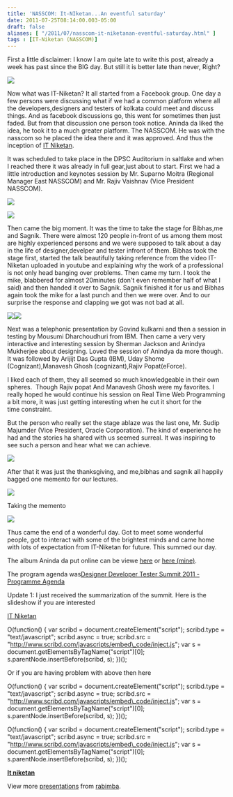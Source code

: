 ```yaml
---
title: 'NASSCOM: It-NIketan...An eventful saturday'
date: 2011-07-25T08:14:00.003-05:00
draft: false
aliases: [ "/2011/07/nasscom-it-niketanan-eventful-saturday.html" ]
tags : [IT-Niketan (NASSCOM)]
---
```


  
First a little disclaimer: I know I am quite late to write this post, already a week has past since the BIG day. But still it is better late than never, Right?  
  

![](http://nasscom.in/itniketan/img/it-niketan-logo.png)

  
  

Now what was IT-Niketan? It all started from a Facebook group. One day a few persons were discussing what if we had a common platform where all the developers,designers and testers of kolkata could meet and discuss things. And as facebook discussions go, this went for sometimes then just faded. But from that discussion one person took notice. Aninda da liked the idea, he took it to a much greater platform. The NASSCOM. He was with the nasscom so he placed the idea there and it was approved. And thus the inception of [IT Niketan](http://nasscom.in/itniketan/).  

  
It was scheduled to take place in the DPSC Auditorium in saltlake and when I reached there it was already in full gear,just about to start. First we had a little introduction and keynotes session by Mr. Suparno Moitra (Regional Manager East NASSCOM) and Mr. Rajiv Vaishnav (Vice President NASSCOM).  

[![](http://4.bp.blogspot.com/-LBlXKlroNjw/Tigv0N31AwI/AAAAAAAABHc/K0tr7q1YnDo/s200/IMG_0056.jpg)](http://4.bp.blogspot.com/-LBlXKlroNjw/Tigv0N31AwI/AAAAAAAABHc/K0tr7q1YnDo/s1600/IMG_0056.jpg)

  
![](https://lh3.googleusercontent.com/-G0yD0XDGqus/TiRxTCyOVWI/AAAAAAAAABQ/GLwMS1qLB6Q/s200/IMG_0066.jpg)

  
  

Then came the big moment. It was the time to take the stage for Bibhas,me and Sagnik. There were almost 120 people in-front of us among them most are highly experienced persons and we were supposed to talk about a day in the life of designer,develper and tester infront of them. Bibhas took the stage first, started the talk beautifully taking reference from the video IT-Niketan uploaded in youtube and explaining why the work of a professional is not only head banging over problems. Then came my turn. I took the mike, blabbered for almost 20minutes (don't even remember half of what I said) and then handed it over to Sagnik. Sagnik finished it for us and Bibhas again took the mike for a last punch and then we were over. And to our surprise the response and clapping we got was not bad at all.  
  

[![](https://lh4.googleusercontent.com/-aRbfP3QjI24/TiRxUWwScuI/AAAAAAAAABU/XPmw_tbqNQM/s200/IMG_0087.jpg)](http://3.bp.blogspot.com/-zqWhPbWiYA8/Tigv0453i8I/AAAAAAAABHo/VXGhVCgEOqQ/s1600/IMG_0093.jpg)[![](http://3.bp.blogspot.com/-zqWhPbWiYA8/Tigv0453i8I/AAAAAAAABHo/VXGhVCgEOqQ/s200/IMG_0093.jpg)](http://3.bp.blogspot.com/-zqWhPbWiYA8/Tigv0453i8I/AAAAAAAABHo/VXGhVCgEOqQ/s1600/IMG_0093.jpg)

Next was a telephonic presentation by Govind kulkarni and then a session in testing by Mousumi Dharchoudhuri from IBM. Then came a very very interactive and interesting session by Sherman Jackson and Anindya Mukherjee about designing. Loved the session of Anindya da more though. It was followed by Arijijt Das Gupta (IBM), Uday Shome (Cognizant),Manavesh Ghosh (cognizant),Rajiv Popat(eForce).

  

I liked each of them, they all seemed so much knowledgeable in their own spheres.  Though Rajiv popat And Manavesh Ghosh were my favorites. I really hoped he would continue his session on Real Time Web Programming a bit more, it was just getting interesting when he cut it short for the time constraint. 

  

But the person who really set the stage ablaze was the last one, Mr. Sudip Majumder (Vice President, Oracle Corporation). The kind of experience he had and the stories ha shared with us seemed surreal. It was inspiring to see such a person and hear what we can achieve.

  

[![](http://1.bp.blogspot.com/-ybsShAI8XzY/Tigv2qdHBWI/AAAAAAAABIM/aasaZiXR6gY/s200/IMG_0173.jpg)](http://1.bp.blogspot.com/-ybsShAI8XzY/Tigv2qdHBWI/AAAAAAAABIM/aasaZiXR6gY/s1600/IMG_0173.jpg)

After that it was just the thanksgiving, and me,bibhas and sagnik all happily bagged one memento for our lectures.

[![](http://3.bp.blogspot.com/--lB2GTImXV4/Tigv2nWJeZI/AAAAAAAABII/hRBk--L6pbs/s200/IMG_0217.jpg)](http://3.bp.blogspot.com/--lB2GTImXV4/Tigv2nWJeZI/AAAAAAAABII/hRBk--L6pbs/s1600/IMG_0217.jpg)

Taking the memento

[![](http://3.bp.blogspot.com/-_bUIfUiq5B4/TiR2ljJerhI/AAAAAAAAACk/jBfgKXa1Asw/s200/IMG_0212.jpg)](http://3.bp.blogspot.com/-_bUIfUiq5B4/TiR2ljJerhI/AAAAAAAAACk/jBfgKXa1Asw/s640/IMG_0212.jpg)

  

Thus came the end of a wonderful day. Got to meet some wonderful people, got to interact with some of the brightest minds and came home with lots of expectation from IT-Niketan for future. This summed our day.

  

The album Aninda da put online can be viewe [here](https://picasaweb.google.com/104281075883659346794/ITNiketanDesignerDeveloperTesterSummit2011) or [here (mine)](https://picasaweb.google.com/rabimba/ItNIketan02).

The program agenda was[Designer Developer Tester Summit 2011 - Programme Agenda](http://www.scribd.com/doc/61293988/Designer-Developer-Tester-Summit-2011-Programme-Agenda "View Designer Developer Tester Summit 2011 - Programme Agenda on Scribd") 

  

Update 1: I just received the summarization of the summit. Here is the slideshow if you are interested

[IT Niketan](http://www.scribd.com/doc/61051925/IT-Niketan "View IT Niketan on Scribd") 

  

O(function() { var scribd = document.createElement("script"); scribd.type = "text/javascript"; scribd.async = true; scribd.src = "http://www.scribd.com/javascripts/embed\_code/inject.js"; var s = document.getElementsByTagName("script")\[0\]; s.parentNode.insertBefore(scribd, s); })();  

Or if you are having problem with above then here

  

O(function() { var scribd = document.createElement("script"); scribd.type = "text/javascript"; scribd.async = true; scribd.src = "http://www.scribd.com/javascripts/embed\_code/inject.js"; var s = document.getElementsByTagName("script")\[0\]; s.parentNode.insertBefore(scribd, s); })();  

  

O(function() { var scribd = document.createElement("script"); scribd.type = "text/javascript"; scribd.async = true; scribd.src = "http://www.scribd.com/javascripts/embed\_code/inject.js"; var s = document.getElementsByTagName("script")\[0\]; s.parentNode.insertBefore(scribd, s); })();  

**[It niketan](http://www.slideshare.net/rabimba/it-niketan "It niketan")**  

View more [presentations](http://www.slideshare.net/) from [rabimba](http://www.slideshare.net/rabimba).
